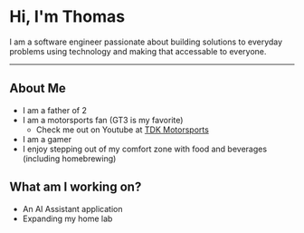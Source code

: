 # Hi, I'm Thomas

I am a software engineer passionate about building solutions to everyday problems using technology and making that accessable to everyone.

---
## About Me

- I am a father of 2
- I am a motorsports fan (GT3 is my favorite)
  - Check me out on Youtube at [TDK Motorsports](https://www.youtube.com/@tdk_motorsports3064)
- I am a gamer
- I enjoy stepping out of my comfort zone with food and beverages (including homebrewing)


## What am I working on?

- An AI Assistant application
- Expanding my home lab

<!--
**tkottke90/tkottke90** is a ✨ _special_ ✨ repository because its `README.md` (this file) appears on your GitHub profile.

Here are some ideas to get you started:

- 🔭 I’m currently working on ...
- 🌱 I’m currently learning ...
- 👯 I’m looking to collaborate on ...
- 🤔 I’m looking for help with ...
- 💬 Ask me about ...
- 📫 How to reach me: ...
- 😄 Pronouns: ...
- ⚡ Fun fact: ...
-->
